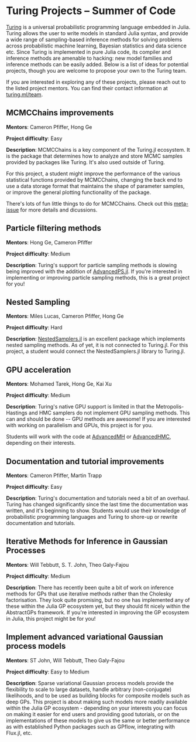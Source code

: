 
# Turing Projects – Summer of Code

[Turing](https://turing.ml/) is a universal probabilistic programming language embedded in Julia. Turing allows the user to write models in standard Julia syntax, and provide a wide range of sampling-based inference methods for solving problems across probabilistic machine learning, Bayesian statistics and data science etc. Since Turing is implemented in pure Julia code, its compiler and inference methods are amenable to hacking: new model families and inference methods can be easily added. Below is a list of ideas for potential projects, though you are welcome to propose your own to the Turing team.

If you are interested in exploring any of these projects, please reach out to the listed project mentors. You can find their contact information at [turing.ml/team](https://turing.ml/team).

## MCMCChains improvements

**Mentors**: Cameron Pfiffer, Hong Ge

**Project difficulty**: Easy

**Description**: MCMCChains is a key component of the Turing.jl ecosystem. It is the package that determines how to analyze and store MCMC samples provided by packages like Turing. It's also used outside of Turing.

For this project, a student might improve the performance of the various statistical functions provided by MCMCChains, changing the back end to use a data storage format that maintains the shape of parameter samples, or improve the general plotting functionality of the package.

There's lots of fun little things to do for MCMCChains. Check out this [meta-issue](https://github.com/TuringLang/MCMCChains.jl/issues/246) for more details and dicussions.

## Particle filtering methods

**Mentors**: Hong Ge, Cameron Pfiffer

**Project difficulty**: Medium

**Description**: Turing's support for particle sampling methods is slowing being improved with the addition of [AdvancedPS.jl](https://github.com/TuringLang/AdvancedPS.jl). If you're interested in implementing or improving particle sampling methods, this is a great project for you!


## Nested Sampling

**Mentors**: Miles Lucas, Cameron Pfiffer, Hong Ge

**Project difficulty**: Hard

**Description**: [NestedSamplers.jl](https://github.com/TuringLang/NestedSamplers.jl) is an excellent package which implements nested sampling methods. As of yet, it is not connected to Turing.jl. For this project, a student would connect the NestedSamplers.jl library to Turing.jl.

## GPU acceleration

**Mentors**: Mohamed Tarek, Hong Ge, Kai Xu

**Project difficulty**: Medium

**Description**: Turing's native GPU support is limited in that the Metropolis-Hastings and HMC samplers do not implement GPU sampling methods. This can and should be done -- GPU methods are awesome! If you are interested with working on parallelism and GPUs, this project is for you.

Students will work with the code at [AdvancedMH](https://github.com/TuringLang/AdvancedMH.jl) or [AdvancedHMC](https://github.com/TuringLang/AdvancedHMC.jl), depending on their interests.

## Documentation and tutorial improvements

**Mentors**: Cameron Pfiffer, Martin Trapp

**Project difficulty**: Easy

**Description**: Turing's documentation and tutorials need a bit of an overhaul. Turing has changed significantly since the last time the documentation was written, and it's beginning to show. Students would use their knowledge of probabilistic programming languages and Turing to shore-up or rewrite documentation and tutorials.

## Iterative Methods for Inference in Gaussian Processes

**Mentors**: Will Tebbutt, S. T. John, Theo Galy-Fajou

**Project difficulty**: Medium

**Description**: There has recently been quite a bit of work on inference methods for GPs that use iterative methods rather than the Cholesky factorisation. They look quite promising, but no one has implemented any of these within the Julia GP ecosystem yet, but they should fit nicely within the AbstractGPs framework. If you're interested in improving the GP ecosystem in Julia, this project might be for you!

## Implement advanced variational Gaussian process models

**Mentors**: ST John, Will Tebbutt, Theo Galy-Fajou

**Project difficulty**: Easy to Medium

**Description**:  Sparse variational Gaussian process models provide the flexibility to scale to large datasets, handle arbitrary (non-conjugate) likelihoods, and to be used as building blocks for composite models such as deep GPs. This project is about making such models more readily available within the Julia GP ecosystem - depending on your interests you can focus on making it easier for end users and providing good tutorials, or on the implementations of these models to give us the same or better performance as with established Python packages such as GPflow, integrating with Flux.jl, etc.
